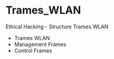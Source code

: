 # Trames_WLAN
Ethical Hacking - Structure Trames WLAN
* Trames WLAN
* Management Frames
* Control Frames

<img src="">